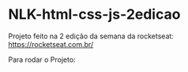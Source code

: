 # NLK-html-css-js-2edicao

Projeto feito na 2 edição da semana da rocketseat:
https://rocketseat.com.br/

Para rodar o Projeto:
